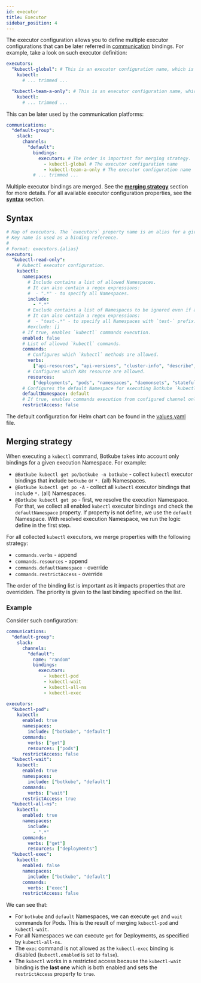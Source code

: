 ```yaml
---
id: executor
title: Executor
sidebar_position: 4
---
```


The executor configuration allows you to define multiple executor configurations that can be later referred in [communication](./communication) bindings. For example, take a look on such executor definition:

```yaml
executors:
  "kubectl-global": # This is an executor configuration name, which is referred in communication bindings.
    kubectl:
      # ... trimmed ...

  "kubectl-team-a-only": # This is an executor configuration name, which is referred in communication bindings
    kubectl:
      # ... trimmed ...
```

This can be later used by the communication platforms:

```yaml
communications:
  "default-group":
    slack:
      channels:
        "default":
          bindings:
            executors: # The order is important for merging strategy.
              - kubectl-global # The executor configuration name
              - kubectl-team-a-only # The executor configuration name
          # ... trimmed ...
```

Multiple executor bindings are merged. See the [**merging strategy**](#merging-strategy) section for more details. For all available executor configuration properties, see the [**syntax**](#syntax) section.

## Syntax

```yaml
# Map of executors. The `executors` property name is an alias for a given configuration.
# Key name is used as a binding reference.
#
# Format: executors.{alias}
executors:
  "kubectl-read-only":
    # Kubectl executor configuration.
    kubectl:
      namespaces:
        # Include contains a list of allowed Namespaces.
        # It can also contain a regex expressions:
        #  - ".*" - to specify all Namespaces.
        include:
          - ".*"
        # Exclude contains a list of Namespaces to be ignored even if allowed by Include.
        # It can also contain a regex expressions:
        #  - "test-.*" - to specify all Namespaces with `test-` prefix.
        #exclude: []
      # If true, enables `kubectl` commands execution.
      enabled: false
      # List of allowed `kubectl` commands.
      commands:
        # Configures which `kubectl` methods are allowed.
        verbs:
          ["api-resources", "api-versions", "cluster-info", "describe", "diff", "explain", "get", "logs", "top", "auth"]
        # Configures which K8s resource are allowed.
        resources:
          ["deployments", "pods", "namespaces", "daemonsets", "statefulsets", "storageclasses", "nodes", "configmaps"]
      # Configures the default Namespace for executing Botkube `kubectl` commands. If not set, uses 'default'.
      defaultNamespace: default
      # If true, enables commands execution from configured channel only.
      restrictAccess: false
```

The default configuration for Helm chart can be found in the [values.yaml](https://github.com/kubeshop/botkube/blob/main/helm/botkube/values.yaml) file.

## Merging strategy

When executing a `kubectl` command, Botkube takes into account only bindings for a given execution Namespace. For example:

- `@Botkube kubectl get po/botkube -n botkube` - collect `kubectl` executor bindings that include `botkube` or `*.` (all) Namespaces.
- `@Botkube kubectl get po -A` - collect all `kubectl` executor bindings that include `*.` (all) Namespaces.
- `@Botkube kubectl get po` - first, we resolve the execution Namespace. For that, we collect all enabled `kubectl` executor bindings and check the `defaultNamespace` property. If property is not define, we use the `default` Namespace. With resolved execution Namespace, we run the logic define in the first step.

For all collected `kubectl` executors, we merge properties with the following strategy:

- `commands.verbs` - append
- `commands.resources` - append
- `commands.defaultNamespace` - override
- `commands.restrictAccess` - override

The order of the binding list is important as it impacts properties that are overridden. The priority is given to the last binding specified on the list.

### Example

Consider such configuration:

```yaml
communications:
  "default-group":
    slack:
      channels:
        "default":
          name: "random"
          bindings:
            executors:
              - kubectl-pod
              - kubectl-wait
              - kubectl-all-ns
              - kubectl-exec

executors:
  "kubectl-pod":
    kubectl:
      enabled: true
      namespaces:
        include: ["botkube", "default"]
      commands:
        verbs: ["get"]
        resources: ["pods"]
      restrictAccess: false
  "kubectl-wait":
    kubectl:
      enabled: true
      namespaces:
        include: ["botkube", "default"]
      commands:
        verbs: ["wait"]
      restrictAccess: true
  "kubectl-all-ns":
    kubectl:
      enabled: true
      namespaces:
        include:
          - ".*"
      commands:
        verbs: ["get"]
        resources: ["deployments"]
  "kubectl-exec":
    kubectl:
      enabled: false
      namespaces:
        include: ["botkube", "default"]
      commands:
        verbs: ["exec"]
      restrictAccess: false
```

We can see that:

- For `botkube` and `default` Namespaces, we can execute `get` and `wait` commands for Pods. This is the result of merging `kubectl-pod` and `kubectl-wait`.
- For all Namespaces we can execute `get` for Deployments, as specified by `kubectl-all-ns`.
- The `exec` command is not allowed as the `kubectl-exec` binding is disabled (`kubectl.enabled` is set to `false`).
- The `kubectl` works in a restricted access because the `kubectl-wait` binding is the **last one** which is both enabled and sets the `restrictAccess` property to `true`.
